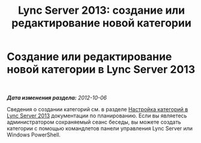 ﻿---
title: 'Lync Server 2013: создание или редактирование новой категории'
TOCTitle: Создание или редактирование новой категории
ms:assetid: 895fa77f-3b79-47d3-836a-392e3781f13e
ms:mtpsurl: https://technet.microsoft.com/ru-ru/library/JJ215879(v=OCS.15)
ms:contentKeyID: 49310420
ms.date: 05/19/2016
mtps_version: v=OCS.15
ms.translationtype: HT
---

# Создание или редактирование новой категории в Lync Server 2013

 

_**Дата изменения раздела:** 2012-10-06_

Сведения о создании категорий см. в разделе [Настройка категорий в Lync Server 2013](lync-server-2013-configure-categories.md) документации по планированию. Если вы являетесь администратором сохраняемый сеанс беседы, вы можете создать категории с помощью командлетов панели управления Lync Server или Windows PowerShell.

